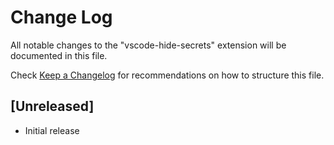 # Change Log

All notable changes to the "vscode-hide-secrets" extension will be documented in this file.

Check [Keep a Changelog](http://keepachangelog.com/) for recommendations on how to structure this file.

## [Unreleased]

- Initial release